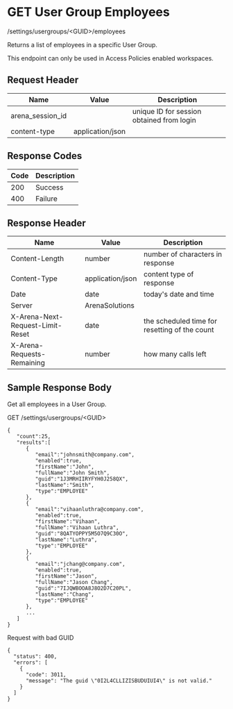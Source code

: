 # GET User Group Employees
/settings/usergroups/&lt;GUID&gt;/employees

Returns a list of employees in a specific User Group.

This endpoint can only be used in Access Policies enabled workspaces.

## Request Header

| Name<br> | Value<br> | Description<br> |
|  --- |  --- |  --- | 
| arena_session_id<br> |   | unique ID for session obtained from login<br> |
| content-type<br> | application/json<br> |   |

## Response Codes

| Code<br> | Description<br> |
|  --- |  --- | 
| 200<br> | Success<br> |
| 400<br> | Failure<br> |

## Response Header

| Name<br> | Value<br> | Description<br> |
|  --- |  --- |  --- | 
| Content-Length<br> | number<br> | number of characters in response<br> |
| Content-Type<br> | application/json<br> | content type of response<br> |
| Date<br> | date<br> | today's date and time<br> |
| Server<br> | ArenaSolutions<br> |   |
| X-Arena-Next-Request-Limit-Reset<br> | date<br> | the scheduled time for resetting of the count<br> |
| X-Arena-Requests-Remaining<br> | number<br> | how many calls left<br> |

## Sample Response Body
Get all employees in a User Group.

GET /settings/usergroups/&lt;GUID&gt;

```
{  
   "count":25,
   "results":[  
      {  
         "email":"johnsmith@company.com",
         "enabled":true,
         "firstName":"John",
         "fullName":"John Smith",
         "guid":"1J3MRHIIRYFYH0J258QX",
         "lastName":"Smith",
         "type":"EMPLOYEE"
      },
      {  
         "email":"vihaanluthra@company.com",
         "enabled":true,
         "firstName":"Vihaan",
         "fullName":"Vihaan Luthra",
         "guid":"8QATYOPPY5M5O7Q9C30O",
         "lastName":"Luthra",
         "type":"EMPLOYEE"
      },
      {  
         "email":"jchang@company.com",
         "enabled":true,
         "firstName":"Jason",
         "fullName":"Jason Chang",
         "guid":"7IJQWBOOA8J8O2D7C20PL",
         "lastName":"Chang",
         "type":"EMPLOYEE"
      },
      ...
   ]
}

```
Request with bad GUID

```
{
  "status": 400,
  "errors": [
    {
      "code": 3011,
      "message": "The guid \"0I2L4CLLIZISBUDUIUI4\" is not valid."
    }
  ]
}
```
